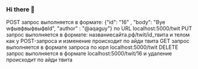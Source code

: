 ### Hi there 👋

POST запрос выполняется в формате: {"id": "16" , "body": "Bye wфывфвыфвыфвld", "author" : "@aqaguy"} по URL localhost:5000/twit
PUT запрос выполняется в формате: названиесайта.рф/twit/id_твита и телом как у POST-запроса и изменение происходит по айди твита
GET запрос выполняется в формате запроса по юрл localhost:5000/twit
DELETE запрос выполняется в формате localhost:5000/twit/16 и удаление происходит по айди твита
